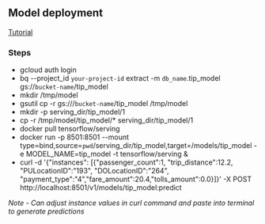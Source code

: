 ## Model deployment
[Tutorial](https://cloud.google.com/bigquery-ml/docs/export-model-tutorial)
### Steps
- gcloud auth login
- bq --project_id `your-project-id` extract -m `db_name`.tip_model gs://`bucket-name`/tip_model
- mkdir /tmp/model
- gsutil cp -r gs:///`bucket-name`/tip_model /tmp/model
- mkdir -p serving_dir/tip_model/1
- cp -r /tmp/model/tip_model/* serving_dir/tip_model/1
- docker pull tensorflow/serving
- docker run -p 8501:8501 --mount type=bind,source=`pwd`/serving_dir/tip_model,target=/models/tip_model -e MODEL_NAME=tip_model -t tensorflow/serving &
- curl -d '{"instances": [{"passenger_count":1, "trip_distance":12.2, "PULocationID":"193", "DOLocationID":"264", "payment_type":"4","fare_amount":20.4,"tolls_amount":0.0}]}' -X POST http://localhost:8501/v1/models/tip_model:predict

*Note - Can adjust instance values in curl command and paste into terminal to generate predictions*

